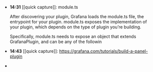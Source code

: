 - **14:31** [[quick capture]]: module.ts
  
  After discovering your plugin, Grafana loads the module.ts file, the entrypoint for your plugin. module.ts exposes the implementation of your plugin, which depends on the type of plugin you’re building.
  
  Specifically, module.ts needs to expose an object that extends GrafanaPlugin, and can be any of the followin
- **14:43** [[quick capture]]:  https://grafana.com/tutorials/build-a-panel-plugin
-